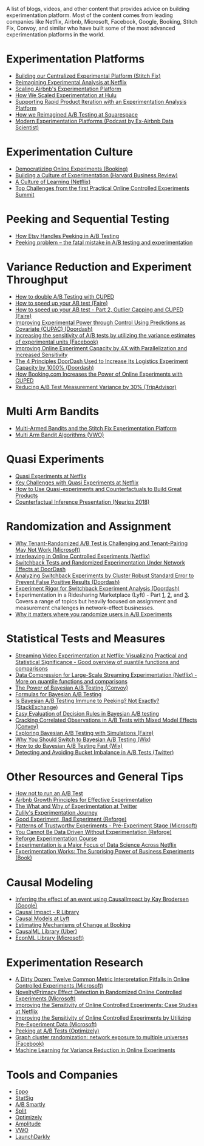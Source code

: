 A list of blogs, videos, and other content that provides advice on building experimentation platform. Most of the content comes from leading companies like Netflix, Airbnb, Microsoft, Facebook, Google, Booking, Stitch Fix, Convoy, and similar who have built some of the most advanced experimentation platforms in the world. 

# Experimentation Platforms
* [Building our Centralized Experimental Platform (Stitch Fix)](https://multithreaded.stitchfix.com/blog/2019/07/30/building-centralized-experimental-platform/)
* [Reimagining Experimental Analysis at Netflix](https://netflixtechblog.com/reimagining-experimentation-analysis-at-netflix-71356393af21)
* [Scaling Airbnb's Experimentation Platform](https://medium.com/airbnb-engineering/https-medium-com-jonathan-parks-scaling-erf-23fd17c91166)
* [How We Scaled Experimentation at Hulu](https://medium.com/disney-streaming/how-we-scaled-experimentation-at-hulu-82d62a4779be)
* [Supporting Rapid Product Iteration with an Experimentation Analysis Platform](https://doordash.engineering/2020/09/09/experimentation-analysis-platform-mvp/)
* [How we Reimagined A/B Testing at Squarespace](https://engineering.squarespace.com/blog/2021/how-we-reimagined-ab-testing-at-squarespace)
* [Modern Experimentation Platforms (Podcast by Ex-Airbnb Data Scientist)](https://thedataexchange.media/modern-experimentation-platforms/)

# Experimentation Culture 
* [Democratizing Online Experiments (Booking)](https://www.mindtheproduct.com/democratising-online-controlled-experiments-at-booking-com-by-lukas-vermeer/ "Democratizing Online Experiments")
* [Building a Culture of Experimentation (Harvard Business Review)](https://hbr.org/2020/03/building-a-culture-of-experimentation)
* [A Culture of Learning (Netflix)](https://netflixtechblog.com/netflix-a-culture-of-learning-394bc7d0f94c)
* [Top Challenges from the first Practical Online Controlled Experiments Summit](https://exp-platform.com/Documents/2019-FirstPracticalOnlineControlledExperimentsSummit_SIGKDDExplorations.pdf)

# Peeking and Sequential Testing
* [How Etsy Handles Peeking in A/B Testing](https://codeascraft.com/2018/10/03/how-etsy-handles-peeking-in-a-b-testing/)
* [Peeking problem – the fatal mistake in A/B testing and experimentation](https://gopractice.io/blog/peeking-problem/)

# Variance Reduction and Experiment Throughput
* [How to double A/B Testing with CUPED](https://towardsdatascience.com/how-to-double-a-b-testing-speed-with-cuped-f80460825a90)
* [How to speed up your AB test (Faire)](https://craft.faire.com/how-to-speed-up-your-ab-test-d81cf8b4ae4b)
* [How to speed up your AB test - Part 2, Outlier Capping and CUPED (Faire)](https://craft.faire.com/how-to-speed-up-your-a-b-test-outlier-capping-and-cuped-8c9df21c76b)
* [Improving Experimental Power through Control Using Predictions as Covariate (CUPAC) (Doordash)](https://doordash.engineering/2020/06/08/improving-experimental-power-through-control-using-predictions-as-covariate-cupac/)
* [Increasing the sensitivity of A/B tests by utilizing the variance estimates of experimental units (Facebook)](https://research.facebook.com/blog/2020/10/increasing-the-sensitivity-of-a-b-tests-by-utilizing-the-variance-estimates-of-experimental-units/)
* [Improving Online Experiment Capacity by 4X with Parallelization and Increased Sensitivity](https://doordash.engineering/2020/10/07/improving-experiment-capacity-by-4x/)
* [The 4 Principles DoorDash Used to Increase Its Logistics Experiment Capacity by 1000% (Doordash)](https://doordash.engineering/2021/09/21/the-4-principles-doordash-used-to-increase-its-logistics-experiment-capacity-by-1000/)
* [How Booking.com Increases the Power of Online Experiments with CUPED](https://booking.ai/how-booking-com-increases-the-power-of-online-experiments-with-cuped-995d186fff1d)
* [Reducing A/B Test Measurement Variance by 30% (TripAdvisor)](https://www.tripadvisor.com/engineering/reducing-a-b-test-measurement-variance-by-30/)

# Multi Arm Bandits
* [Multi-Armed Bandits and the Stitch Fix Experimentation Platform](https://multithreaded.stitchfix.com/blog/2020/08/05/bandits/)
* [Multi Arm Bandit Algorithms (VWO)](https://vwo.com/blog/multi-armed-bandit-algorithm/)

# Quasi Experiments
* [Quasi Experiments at Netflix](https://netflixtechblog.com/quasi-experimentation-at-netflix-566b57d2e362)
* [Key Challenges with Quasi Experiments at Netflix](https://netflixtechblog.com/key-challenges-with-quasi-experiments-at-netflix-89b4f234b852)
* [How to Use Quasi-experiments and Counterfactuals to Build Great Products](https://medium.com/data-shopify/how-to-use-quasi-experiments-and-counterfactuals-to-build-great-products-487193794da)
* [Counterfactual Inference Presentation (Neurips 2018)](https://www.youtube.com/watch?v=yKs6msnw9m8)

# Randomization and Assignment
* [Why Tenant-Randomized A/B Test is Challenging and Tenant-Pairing May Not Work (Microsoft)](https://www.microsoft.com/en-us/research/group/experimentation-platform-exp/articles/why-tenant-randomized-a-b-test-is-challenging-and-tenant-pairing-may-not-work/)
* [Interleaving in Online Controlled Experiments (Netflix)](https://netflixtechblog.com/interleaving-in-online-experiments-at-netflix-a04ee392ec55 "Interleaving in online controlled experiments")
* [Switchback Tests and Randomized Experimentation Under Network Effects at DoorDash](https://medium.com/@DoorDash/switchback-tests-and-randomized-experimentation-under-network-effects-at-doordash-f1d938ab7c2a)
* [Analyzing Switchback Experiments by Cluster Robust Standard Error to Prevent False Positive Results (Doordash)](https://doordash.engineering/2019/09/11/cluster-robust-standard-error-in-switchback-experiments/)
* [Experiment Rigor for Switchback Experiment Analysis (Doordash)](https://doordash.engineering/2019/02/20/experiment-rigor-for-switchback-experiment-analysis/)
* Experimentation in a Ridesharing Marketplace (Lyft) - Part [1](https://eng.lyft.com/experimentation-in-a-ridesharing-marketplace-b39db027a66e#.djox1933t), [2](https://eng.lyft.com/https-medium-com-adamgreenhall-simulating-a-ridesharing-marketplace-36007a8a31f2#.g9b34i3gm), and [3](https://eng.lyft.com/experimentation-in-a-ridesharing-marketplace-f75a9c4fcf01). Covers a range of topics but heavily focused on assignment and measurement challenges in network-effect businesses. 
* [Why it matters where you randomize users in A/B Experiments](https://medium.com/@foundinblank/why-it-matters-where-you-randomize-users-in-a-b-experiments-5570c7585944)

# Statistical Tests and Measures
* [Streaming Video Experimentation at Netflix:
Visualizing Practical and Statistical Significance - Good overview of quantile functions and comparisons](https://netflixtechblog.com/streaming-video-experimentation-at-netflix-visualizing-practical-and-statistical-significance-7117420f4e9a)
* [Data Compression for Large-Scale Streaming Experimentation (Netflix) - More on quantile functions and comparisons](https://netflixtechblog.com/data-compression-for-large-scale-streaming-experimentation-c20bfab8b9ce)
* [The Power of Bayesian A/B Testing (Convoy)](https://medium.com/convoy-tech/the-power-of-bayesian-a-b-testing-f859d2219d5)
* [Formulas for Bayesian A/B Testing](https://www.evanmiller.org/bayesian-ab-testing.html)
* [Is Bayesian A/B Testing Immune to Peeking? Not Exactly? (StackExchange)](http://varianceexplained.org/r/bayesian-ab-testing/)
* [Easy Evaluation of Decision Rules in Bayesian A/B testing](https://www.chrisstucchio.com/blog/2014/bayesian_ab_decision_rule.html)
* [Cracking Correlated Observations in A/B Tests with Mixed Model Effects (Convoy)](https://medium.com/convoy-tech/cracking-correlated-observations-in-a-b-tests-with-mixed-effect-models-80a63027444e)
* [Exploring Bayesian A/B Testing with Simulations (Faire)](https://towardsdatascience.com/exploring-bayesian-a-b-testing-with-simulations-7500b4fc55bc)
* [Why You Should Switch to Bayesian A/B Testing (Wix)](https://towardsdatascience.com/why-you-should-switch-to-bayesian-a-b-testing-364557e0af1a)
* [How to do Bayesian A/B Testing Fast (Wix)](https://towardsdatascience.com/how-to-do-bayesian-a-b-testing-fast-41ee00d55be8)
* [Detecting and Avoiding Bucket Imbalance in A/B Tests (Twitter)](https://blog.twitter.com/engineering/en_us/a/2015/detecting-and-avoiding-bucket-imbalance-in-ab-tests)

# Other Resources and General Tips
* [How not to run an A/B Test](https://www.evanmiller.org/how-not-to-run-an-ab-test.html)
* [Airbnb Growth Principles for Effective Experimentation](https://www.reforge.com/brief/airbnb-growth-principles-for-effective-experimentation#ZZEOdWOo5fT-HrPq-IEY7Q)
* [The What and Why of Experimentation at Twitter](https://blog.twitter.com/engineering/en_us/a/2015/the-what-and-why-of-product-experimentation-at-twitter-0)
* [Zulily's Experimentation Journey](https://youtu.be/RicT4e17qDs)
* [Good Experiment, Bad Experiment (Reforge)](https://www.reforge.com/blog/good-experiment-bad-experiment)
* [Patterns of Trustworthy Experiments - Pre-Experiment Stage (Microsoft)](https://www.microsoft.com/en-us/research/group/experimentation-platform-exp/articles/patterns-of-trustworthy-experimentation-pre-experiment-stage/)
* [You Cannot Be Data Driven Without Experimentation (Reforge)](https://www.reforge.com/blog/you-cannot-be-data-driven-without-experimentation)
* [Reforge Experimentation Course](https://www.reforge.com/experimentation-testing)
* [Experimentation is a Major Focus of Data Science Across Netflix](https://netflixtechblog.com/experimentation-is-a-major-focus-of-data-science-across-netflix-f67923f8e985)
* [Experimentation Works: The Surprising Power of Business Experiments (Book)](https://www.amazon.com/dp/163369710X?psc=1&smid=ATVPDKIKX0DER&ref_=chk_typ_imgToDp)

# Causal Modeling
* [Inferring the effect of an event using CausalImpact by Kay Brodersen (Google)](https://www.youtube.com/watch?v=GTgZfCltMm8)
* [Causal Impact - R Library](https://google.github.io/CausalImpact/CausalImpact.html)
* [Causal Models at Lyft](https://twimlai.com/causal-models-in-practice-at-lyft-with-sean-taylor/)
* [Estimating Mechanisms of Change at Booking](https://booking.ai/understanding-mechanisms-of-change-in-online-experiments-at-booking-com-629201ec74ee)
* [CausalML Library (Uber)](https://github.com/uber/causalml)
* [EconML Library (Microsoft)](https://github.com/microsoft/EconML)

# Experimentation Research
* [A Dirty Dozen: Twelve Common Metric Interpretation Pitfalls in
Online Controlled Experiments (Microsoft)](
https://exp-platform.com/Documents/2017-08%20KDDMetricInterpretationPitfalls.pdf)
* [Novelty/Primacy Effect Detection in Randomized Online Controlled Experiments
 (Microsoft)](https://ww2.amstat.org/meetings/jsm/2018/onlineprogram/AbstractDetails.cfm?abstractid=330383)
* [Improving the Sensitivity of Online Controlled
Experiments: Case Studies at Netflix](https://www.kdd.org/kdd2016/papers/files/adp0945-xieA.pdf)
* [Improving the Sensitivity of Online Controlled Experiments
by Utilizing Pre-Experiment Data (Microsoft)](https://exp-platform.com/Documents/2013-02-CUPED-ImprovingSensitivityOfControlledExperiments.pdf)
* [Peeking at A/B Tests (Optimizely)](http://library.usc.edu.ph/ACM/KKD%202017/pdfs/p1517.pdf)
* [Graph cluster randomization: network exposure to multiple universes (Facebook)](https://arxiv.org/abs/1305.6979)
* [Machine Learning for Variance Reduction in Online Experiments](https://arxiv.org/pdf/2106.07263.pdf)

# Tools and Companies
* [Eppo](https://www.geteppo.com/)
* [StatSig](https://www.statsig.com/)
* [A/B Smartly](https://absmartly.com/)
* [Split](https://www.split.io/)
* [Optimizely](https://www.optimizely.com/)
* [Amplitude](https://amplitude.com/)
* [VWO](https://vwo.com/)
* [LaunchDarkly](https://launchdarkly.com/features/experimentation/)
